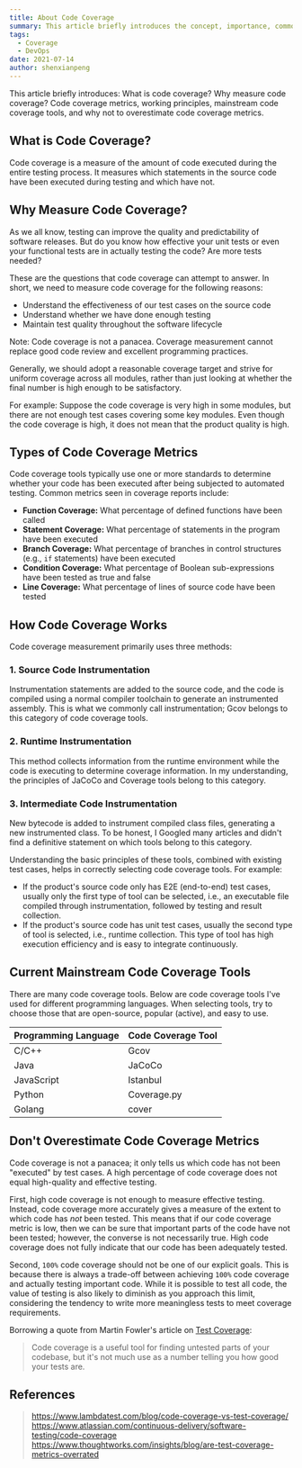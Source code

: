```yaml
---
title: About Code Coverage
summary: This article briefly introduces the concept, importance, common metrics, working principle, and mainstream tools of code coverage, emphasizing that code coverage metrics should not be over-relied upon.
tags:
  - Coverage
  - DevOps
date: 2021-07-14
author: shenxianpeng
---
```


This article briefly introduces: What is code coverage? Why measure code coverage? Code coverage metrics, working principles, mainstream code coverage tools, and why not to overestimate code coverage metrics.

## What is Code Coverage?

Code coverage is a measure of the amount of code executed during the entire testing process. It measures which statements in the source code have been executed during testing and which have not.


## Why Measure Code Coverage?

As we all know, testing can improve the quality and predictability of software releases. But do you know how effective your unit tests or even your functional tests are in actually testing the code? Are more tests needed?

These are the questions that code coverage can attempt to answer. In short, we need to measure code coverage for the following reasons:

* Understand the effectiveness of our test cases on the source code
* Understand whether we have done enough testing
* Maintain test quality throughout the software lifecycle

Note: Code coverage is not a panacea. Coverage measurement cannot replace good code review and excellent programming practices.

Generally, we should adopt a reasonable coverage target and strive for uniform coverage across all modules, rather than just looking at whether the final number is high enough to be satisfactory.

For example: Suppose the code coverage is very high in some modules, but there are not enough test cases covering some key modules. Even though the code coverage is high, it does not mean that the product quality is high.

## Types of Code Coverage Metrics

Code coverage tools typically use one or more standards to determine whether your code has been executed after being subjected to automated testing. Common metrics seen in coverage reports include:

* **Function Coverage:** What percentage of defined functions have been called
* **Statement Coverage:** What percentage of statements in the program have been executed
* **Branch Coverage:** What percentage of branches in control structures (e.g., `if` statements) have been executed
* **Condition Coverage:** What percentage of Boolean sub-expressions have been tested as true and false
* **Line Coverage:** What percentage of lines of source code have been tested


## How Code Coverage Works

Code coverage measurement primarily uses three methods:

### 1. Source Code Instrumentation

Instrumentation statements are added to the source code, and the code is compiled using a normal compiler toolchain to generate an instrumented assembly. This is what we commonly call instrumentation; Gcov belongs to this category of code coverage tools.

### 2. Runtime Instrumentation

This method collects information from the runtime environment while the code is executing to determine coverage information. In my understanding, the principles of JaCoCo and Coverage tools belong to this category.

### 3. Intermediate Code Instrumentation

New bytecode is added to instrument compiled class files, generating a new instrumented class. To be honest, I Googled many articles and didn't find a definitive statement on which tools belong to this category.


Understanding the basic principles of these tools, combined with existing test cases, helps in correctly selecting code coverage tools. For example:

* If the product's source code only has E2E (end-to-end) test cases, usually only the first type of tool can be selected, i.e., an executable file compiled through instrumentation, followed by testing and result collection.
* If the product's source code has unit test cases, usually the second type of tool is selected, i.e., runtime collection. This type of tool has high execution efficiency and is easy to integrate continuously.

## Current Mainstream Code Coverage Tools

There are many code coverage tools. Below are code coverage tools I've used for different programming languages. When selecting tools, try to choose those that are open-source, popular (active), and easy to use.

| Programming Language | Code Coverage Tool |
| ----------- | ----------- |
| C/C++ | Gcov |
| Java | JaCoCo |
| JavaScript | Istanbul |
| Python | Coverage.py |
| Golang | cover |

## Don't Overestimate Code Coverage Metrics

Code coverage is not a panacea; it only tells us which code has not been "executed" by test cases. A high percentage of code coverage does not equal high-quality and effective testing.

First, high code coverage is not enough to measure effective testing. Instead, code coverage more accurately gives a measure of the extent to which code has *not* been tested. This means that if our code coverage metric is low, then we can be sure that important parts of the code have not been tested; however, the converse is not necessarily true.  High code coverage does not fully indicate that our code has been adequately tested.

Second, `100%` code coverage should not be one of our explicit goals. This is because there is always a trade-off between achieving `100%` code coverage and actually testing important code. While it is possible to test all code, the value of testing is also likely to diminish as you approach this limit, considering the tendency to write more meaningless tests to meet coverage requirements.

Borrowing a quote from Martin Fowler's article on [Test Coverage](https://www.martinfowler.com/bliki/TestCoverage.html):

> Code coverage is a useful tool for finding untested parts of your codebase, but it's not much use as a number telling you how good your tests are.

## References

> https://www.lambdatest.com/blog/code-coverage-vs-test-coverage/
> https://www.atlassian.com/continuous-delivery/software-testing/code-coverage
> https://www.thoughtworks.com/insights/blog/are-test-coverage-metrics-overrated